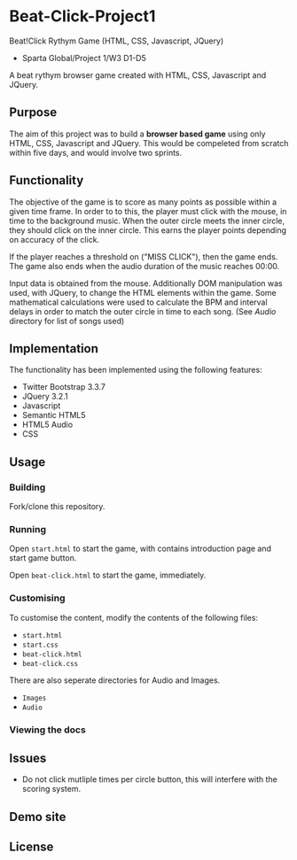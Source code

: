 # Beat-Click-Project1
Beat!Click Rythym Game 
(HTML, CSS, Javascript, JQuery) 
- Sparta Global/Project 1/W3 D1-D5

A beat rythym browser game created with HTML, CSS, Javascript and JQuery.


## Purpose
The aim of this project was to build a **browser based game** using only HTML, CSS, Javascript and JQuery. This would be compeleted from scratch within five days, and would involve two sprints. 

## Functionality

The objective of the game is to score as many points as possible within a given time frame. In order to to this, the player must click with the mouse, in time to the background music. When the outer circle meets the inner circle, they should click on the inner circle. This earns the player points depending on accuracy of the click. 

If the player reaches a threshold on ("MISS CLICK"), then the game ends. The game also ends when the audio duration of the music reaches 00:00.

Input data is obtained from the mouse. Additionally DOM manipulation was used, with JQuery, to change the HTML elements within the game. Some mathematical calculations were used to calculate the BPM and interval delays in order to match the outer circle in time to each song. (See *Audio* directory for list of songs used)

## Implementation

The functionality has been implemented using the following features:

* Twitter Bootstrap 3.3.7
* JQuery 3.2.1
* Javascript 
* Semantic HTML5
* HTML5 Audio
* CSS

## Usage

### Building

Fork/clone this repository.

### Running

Open `start.html` to start the game, with contains introduction page and start game button.

Open `beat-click.html` to start the game, immediately.

### Customising

To customise the content, modify the contents of the following files:

* `start.html`
* `start.css`
* `beat-click.html`
* `beat-click.css`

There are also seperate directories for Audio and Images.

* `Images`
* `Audio`

### Viewing the docs


## Issues

* Do not click mutliple times per circle button, this will interfere with the scoring system.

## Demo site


## License


